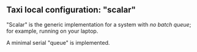 ## Taxi local configuration: "scalar"

"Scalar" is the generic implementation for a system with _no batch queue_; for example, running on your laptop.

A minimal serial "queue" is implemented.
